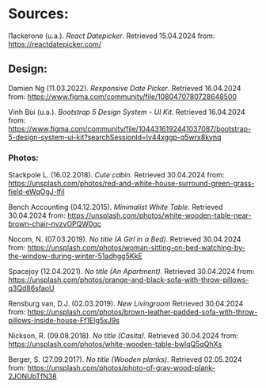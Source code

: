 # Sources:

l1ackerone (u.a.). _React Datepicker_. Retrieved 15.04.2024 from: https://reactdatepicker.com/

## Design:

Damien Ng (11.03.2022). _Responsive Date Picker_. Retrieved 16.04.2024 from: https://www.figma.com/community/file/1080470780728648500

Vinh Bui (u.a.). _Bootstrap 5 Design System - UI Kit_. Retrieved 16.04.2024 from: https://www.figma.com/community/file/1044316192441037087/bootstrap-5-design-system-ui-kit?searchSessionId=lv44xggp-q5wrx8kynq

### Photos:

Stackpole L. (16.02.2018). _Cute cabin._ Retrieved 30.04.2024 from: https://unsplash.com/photos/red-and-white-house-surround-green-grass-field-eWqOgJ-lfiI

Bench Accounting (04.12.2015). _Minimalist White Table_. Retrieved 30.04.2024 from: https://unsplash.com/photos/white-wooden-table-near-brown-chair-nvzvOPQW0gc

Nocom, N. (07.03.2019). _No title (A Girl in a Bed)._ Retrieved 30.04.2024 from: https://unsplash.com/photos/woman-sitting-on-bed-watching-by-the-window-during-winter-51adhgg5KkE

Spacejoy (12.04.2021). _No title (An Apartment)._ Retrieved 30.04.2024 from: https://unsplash.com/photos/orange-and-black-sofa-with-throw-pillows-q3Qd86sfaoU

Rensburg van, D.J. (02.03.2019). _New Livingroom_ Retrieved 30.04.2024 from: https://unsplash.com/photos/brown-leather-padded-sofa-with-throw-pillows-inside-house-Ff1EIg5xJ9s

Nickson, R. (09.08.2018). _No title (Casita)._ Retrieved 30.04.2024 from: https://unsplash.com/photos/white-wooden-table-bwIqQ5qQhXs

Berger, S. (27.09.2017). _No title (Wooden planks)._ Retrieved 02.05.2024 from: https://unsplash.com/photos/photo-of-gray-wood-plank-2JONUbTfN38
